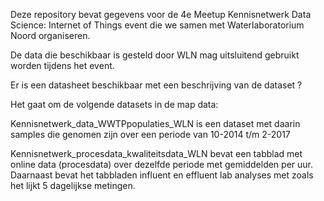 Deze repository bevat gegevens voor de 4e Meetup Kennisnetwerk Data Science: Internet of Things event die we samen met Waterlaboratorium Noord organiseren. 

De data die beschikbaar is gesteld door WLN mag uitsluitend gebruikt worden tijdens het event.


Er is een datasheet beschikbaar met een beschrijving van de dataset ?

Het gaat om de volgende datasets in de map data:

Kennisnetwerk_data_WWTPpopulaties_WLN  is een dataset met daarin samples die genomen zijn over een periode van 10-2014 t/m 2-2017 

Kennisnetwerk_procesdata_kwaliteitsdata_WLN bevat een tabblad met online data (procesdata) over dezelfde periode met gemiddelden per uur. Daarnaast bevat het tabbladen influent en effluent lab analyses met zoals het lijkt 5 dagelijkse metingen. 



